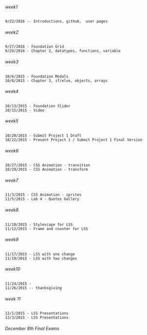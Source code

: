 ###### week1
```
9/22/2016 -- Introductions, github,  user pages
```
###### week2
```
9/27/2016 - Foundation Grid
9/29/2016 - Chapter 2, datatypes, functions, variable
```
###### week3
```
10/6/2015 - Foundation Modals
10/8/2015 - Chapter 3, if/else, objects, arrays
```
###### week4
```
10/13/2015 - Foundation Slider
10/15/2015 - Video
```
###### week5
```
10/20/2015 - Submit Project 1 Draft
10/22/2015 - Present Project 1 / Submit Project 1 Final Version
```
###### week6
```
10/27/2015 - CSS Animation - transition
10/29/2015 - CSS Animation - transform
```
###### week7
```
11/3/2015 - CSS Animation - sprites
11/5/2015 - Lab 4 - Quotes Gallery
```
###### week8
```
11/10/2015 - Stylescape for LSS
11/12/2015 - Frame and counter for LSS
```
###### week9
```
11/17/2015 - LSS with one change
11/19/2015 - LSS with two changes
```
###### week10
```
11/24/2015 - 
11/26/2015 -- thanksgiving
```
###### week 11
```
12/1/2015 - LSS Presentations
12/3/2015 - LSS Presentations
```
###### December 8th Final Exams 
